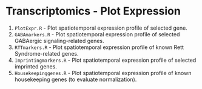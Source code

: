 # Transcriptomics - Plot Expression
1. `PlotExpr.R` - Plot spatiotemporal expression profile of selected gene.
2. `GABAmarkers.R` - Plot spatiotemporal expression profile of selected GABAergic signaling-related genes.
3. `RTTmarkers.R` - Plot spatiotemporal expression profile of known Rett Syndrome-related genes.
4. `Imprintingmarkers.R` - Plot spatiotemporal expression profile of selected imprinted genes.
5. `Housekeepinggenes.R` - Plot spatiotemporal expression profile of known housekeeping genes (to evaluate normalization).
